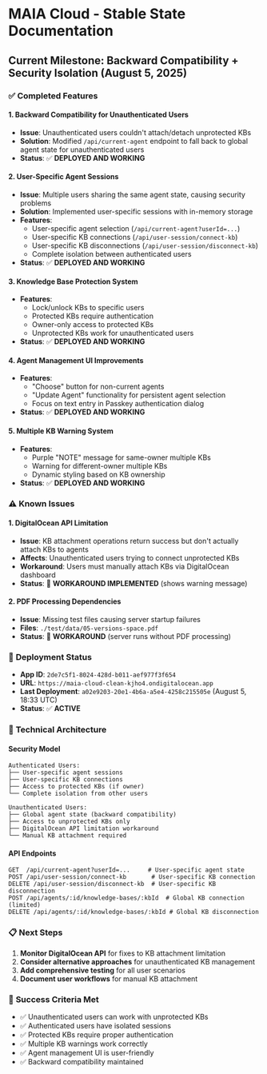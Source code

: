 # MAIA Cloud - Stable State Documentation

## Current Milestone: Backward Compatibility + Security Isolation (August 5, 2025)

### ✅ **Completed Features**

#### **1. Backward Compatibility for Unauthenticated Users**
- **Issue**: Unauthenticated users couldn't attach/detach unprotected KBs
- **Solution**: Modified `/api/current-agent` endpoint to fall back to global agent state for unauthenticated users
- **Status**: ✅ **DEPLOYED AND WORKING**

#### **2. User-Specific Agent Sessions**
- **Issue**: Multiple users sharing the same agent state, causing security problems
- **Solution**: Implemented user-specific sessions with in-memory storage
- **Features**:
  - User-specific agent selection (`/api/current-agent?userId=...`)
  - User-specific KB connections (`/api/user-session/connect-kb`)
  - User-specific KB disconnections (`/api/user-session/disconnect-kb`)
  - Complete isolation between authenticated users
- **Status**: ✅ **DEPLOYED AND WORKING**

#### **3. Knowledge Base Protection System**
- **Features**:
  - Lock/unlock KBs to specific users
  - Protected KBs require authentication
  - Owner-only access to protected KBs
  - Unprotected KBs work for unauthenticated users
- **Status**: ✅ **DEPLOYED AND WORKING**

#### **4. Agent Management UI Improvements**
- **Features**:
  - "Choose" button for non-current agents
  - "Update Agent" functionality for persistent agent selection
  - Focus on text entry in Passkey authentication dialog
- **Status**: ✅ **DEPLOYED AND WORKING**

#### **5. Multiple KB Warning System**
- **Features**:
  - Purple "NOTE" message for same-owner multiple KBs
  - Warning for different-owner multiple KBs
  - Dynamic styling based on KB ownership
- **Status**: ✅ **DEPLOYED AND WORKING**

### ⚠️ **Known Issues**

#### **1. DigitalOcean API Limitation**
- **Issue**: KB attachment operations return success but don't actually attach KBs to agents
- **Affects**: Unauthenticated users trying to connect unprotected KBs
- **Workaround**: Users must manually attach KBs via DigitalOcean dashboard
- **Status**: 🔄 **WORKAROUND IMPLEMENTED** (shows warning message)

#### **2. PDF Processing Dependencies**
- **Issue**: Missing test files causing server startup failures
- **Files**: `./test/data/05-versions-space.pdf`
- **Status**: 🔄 **WORKAROUND** (server runs without PDF processing)

### 🚀 **Deployment Status**
- **App ID**: `2de7c5f1-8024-428d-b011-aef977f3f654`
- **URL**: `https://maia-cloud-clean-kjho4.ondigitalocean.app`
- **Last Deployment**: `a02e9203-20e1-4b6a-a5e4-4258c215505e` (August 5, 18:33 UTC)
- **Status**: ✅ **ACTIVE**

### 🔧 **Technical Architecture**

#### **Security Model**
```
Authenticated Users:
├── User-specific agent sessions
├── User-specific KB connections
├── Access to protected KBs (if owner)
└── Complete isolation from other users

Unauthenticated Users:
├── Global agent state (backward compatibility)
├── Access to unprotected KBs only
├── DigitalOcean API limitation workaround
└── Manual KB attachment required
```

#### **API Endpoints**
```
GET  /api/current-agent?userId=...     # User-specific agent state
POST /api/user-session/connect-kb       # User-specific KB connection
DELETE /api/user-session/disconnect-kb  # User-specific KB disconnection
POST /api/agents/:id/knowledge-bases/:kbId  # Global KB connection (limited)
DELETE /api/agents/:id/knowledge-bases/:kbId # Global KB disconnection
```

### 📋 **Next Steps**
1. **Monitor DigitalOcean API** for fixes to KB attachment limitation
2. **Consider alternative approaches** for unauthenticated KB management
3. **Add comprehensive testing** for all user scenarios
4. **Document user workflows** for manual KB attachment

### 🎯 **Success Criteria Met**
- ✅ Unauthenticated users can work with unprotected KBs
- ✅ Authenticated users have isolated sessions
- ✅ Protected KBs require proper authentication
- ✅ Multiple KB warnings work correctly
- ✅ Agent management UI is user-friendly
- ✅ Backward compatibility maintained 